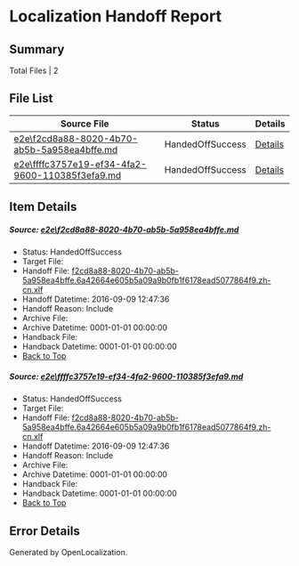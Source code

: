 # <a name='report-top'></a> Localization Handoff Report

## Summary
 Total Files | 2

## File List
 Source File | Status | Details 
 ----------- | ------ | ------- 
 [e2e\f2cd8a88-8020-4b70-ab5b-5a958ea4bffe.md](https://github.com/OpenLocalizationTestOrg/ol-test0/blob/551e5bfefc155e3cbcc1768dd4abbeb03ea106f6/e2e/f2cd8a88-8020-4b70-ab5b-5a958ea4bffe.md) | HandedOffSuccess | [Details](#930850829bfbb26678bc1bff075a2f84ee4adad91)
 [e2e\ffffc3757e19-ef34-4fa2-9600-110385f3efa9.md](https://github.com/OpenLocalizationTestOrg/ol-test0/blob/551e5bfefc155e3cbcc1768dd4abbeb03ea106f6/e2e/ffffc3757e19-ef34-4fa2-9600-110385f3efa9.md) | HandedOffSuccess | [Details](#930850829bfbb26678bc1bff075a2f84ee4adad92)

## Item Details
##### <a name='930850829bfbb26678bc1bff075a2f84ee4adad91'></a> Source: [e2e\f2cd8a88-8020-4b70-ab5b-5a958ea4bffe.md](https://github.com/OpenLocalizationTestOrg/ol-test0/blob/551e5bfefc155e3cbcc1768dd4abbeb03ea106f6/e2e/f2cd8a88-8020-4b70-ab5b-5a958ea4bffe.md)
* Status: HandedOffSuccess
* Target File: 
* Handoff File: [f2cd8a88-8020-4b70-ab5b-5a958ea4bffe.6a42664e605b5a09a9b0fb1f6178ead5077864f9.zh-cn.xlf](https://github.com/OpenLocalizationTestOrg/ol-test0-handoff/blob/babde00314a1516c3582013f5043f3d827519608/ol-handoff/OpenLocalizationTestOrg/ol-test0-zhcn/yuwzho/ht/f2cd8a88-8020-4b70-ab5b-5a958ea4bffe.6a42664e605b5a09a9b0fb1f6178ead5077864f9.zh-cn.xlf)
* Handoff Datetime: 2016-09-09 12:47:36
* Handoff Reason: Include
* Archive File: 
* Archive Datetime: 0001-01-01 00:00:00
* Handback File: 
* Handback Datetime: 0001-01-01 00:00:00
* [Back to Top](#report-top)

##### <a name='930850829bfbb26678bc1bff075a2f84ee4adad92'></a> Source: [e2e\ffffc3757e19-ef34-4fa2-9600-110385f3efa9.md](https://github.com/OpenLocalizationTestOrg/ol-test0/blob/551e5bfefc155e3cbcc1768dd4abbeb03ea106f6/e2e/ffffc3757e19-ef34-4fa2-9600-110385f3efa9.md)
* Status: HandedOffSuccess
* Target File: 
* Handoff File: [f2cd8a88-8020-4b70-ab5b-5a958ea4bffe.6a42664e605b5a09a9b0fb1f6178ead5077864f9.zh-cn.xlf](https://github.com/OpenLocalizationTestOrg/ol-test0-handoff/blob/babde00314a1516c3582013f5043f3d827519608/ol-handoff/OpenLocalizationTestOrg/ol-test0-zhcn/yuwzho/ht/f2cd8a88-8020-4b70-ab5b-5a958ea4bffe.6a42664e605b5a09a9b0fb1f6178ead5077864f9.zh-cn.xlf)
* Handoff Datetime: 2016-09-09 12:47:36
* Handoff Reason: Include
* Archive File: 
* Archive Datetime: 0001-01-01 00:00:00
* Handback File: 
* Handback Datetime: 0001-01-01 00:00:00
* [Back to Top](#report-top)


## Error Details

Generated by OpenLocalization.
